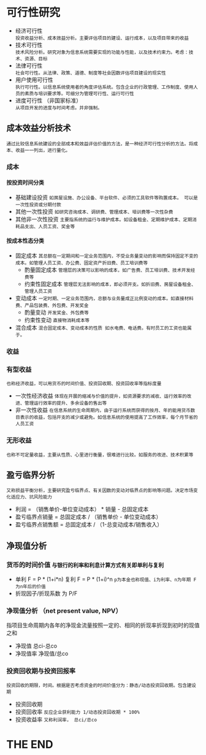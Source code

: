 # 可行性研究

+ 经济可行性  
    ``投资收益分析、成本效益分析。主要评估项目的建设、运行成本，以及项目带来的收益``
+ 技术可行性  
     ``技术风险分析。研究对象为信息系统需要实现的功能与性能，以及技术约束力。考虑：技术、资源、目标``
+ 法律可行性  
    ``社会可行性。从法律、政策、道德、制度等社会因数评估项目建设的现实性``
+ 用户使用可行性  
  ``执行可行性。以信息系统使用者的角度评估系统。包含企业的行政管理、工作制度、使用人员的素质与培训要求等。可细分为管理可行性、运行可行性``
+ 进度可行性 （非国家标准）  
  ``从项目开发的进度与时间考虑。并非强制。``

## 成本效益分析技术
`通过比较信息系统建设的全部成本和效益评估价值的方法，是一种经济可行性分析的方法。将成本、收益一一列出，进行量化。`
### 成本
#### 按投资时间分类
+ 基础建设投资 `如房屋设施、办公设备、平台软件、必须的工具软件等购置成本。 可以是一次性投资或分期付款`
+ 其他一次性投资 `如研究咨询成本、调研费、管理成本、培训费等一次性杂费`
+ 其他非一次性投资 `主要指系统的运行与维护成本。如设备租金、定期维护成本、定期消耗品支出、人员工资、奖金等`
#### 按成本性态分类
+ 固定成本 `其总额在一定期间和一定业务范围内，不受业务量变动的影响而保持固定不变的成本。如管理人员工资、办公费、固定资产折旧费、员工培训费等`
  + 酌量固定成本 `管理层的决策可以影响的成本，如广告费、员工培训费、技术开发经费等`
  + 约束性固定成本 `管理层无法影响的成本，即必须开支。如折旧费、房屋设备租金、管理人员工资`
+ 变动成本 `一定时期、一定业务范围内，总额与业务量成正比例变动的成本。如直接材料费、产品包装费、外包费、开发奖金`
  + 酌量变动 `开发奖金、外包费等`
  + 约束性变动 `直接物消耗成本等`
+ 混合成本 `混合固定成本、变动成本的性质 如水电费、电话费。有时员工的工资也能属于。`
### 收益
### 有型收益 
`也称经济收益，可以用货币的时间价值、投资回收期、投资回收率等指标度量`
+ 一次性经济收益 `体现在开展的缩减与价值的提升，如资源要求的减收、运行效率的改进、管理运行效率的提升、多余设备的售出等`
+ 非一次性收益 `在信息系统的生命周期内，由于运行系统而获得的按月、年的能用货币数目表示的收益，包括开支的减少或避免。如信息系统的使用提高了工作效率，每个月节省的人员工资`
### 无形收益
`也称不可定量收益，主要从性质、心里进行衡量，很难进行比较。如服务的改进、技术积累等`

## 盈亏临界分析
`又称损益平衡分析，主要研究盈亏临界点、有关因数的变动对临界点的影响等问题。决定市场变化适应力、抗风险能力`
+ 利润 = （销售单价-单位变动成本） * 销量 - 总固定成本
+ 盈亏临界点销量 = 总固定成本 / （销售单价 - 单位变动成本）
+ 盈亏临界点销售额 = 总固定成本 / （1-总变动成本/销售收入）

## 净现值分析
### 货币的时间价值 `与银行的利率和利息计算方式有关即单利与复利`  
+ 单利 F = P * (1+i*n) 复利 F = P * (1+i)^n `p为本金也称现值、i为利率、n为年期 F为n年后的价值`
+ 折现因子/折现系数 为 P/F
### 净现值分析 （net present value, NPV）  
指项目生命周期内各年的净现金流量按照一定的、相同的折现率折现到初时的现值之和
+ 净现值 总ci-总co
+ 净现值率 净现值/总co
### 投资回收期与投资回报率
`投资回收的期限，时间。根据是否考虑资金的时间价值分为：静态/动态投资回收期。包含建设期`
+ 投资回收期 
+ 投资回收率 `反应企业获利能力 1/动态投资回收期 * 100%`
+ 投资收益率 `又称利润率， 总ci/总co`


# THE END